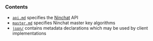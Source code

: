 ### Contents

- [`api.md`](api.md) specifies the [Ninchat](https://ninchat.com) API
- [`master.md`](master.md) specifies Ninchat master key algorithms
- [`json/`](json) contains metadata declarations which may be used by client
  implementations

